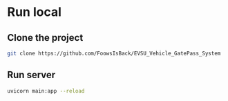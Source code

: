 # Run local

## Clone the project
```sh
git clone https://github.com/FoowsIsBack/EVSU_Vehicle_GatePass_System
```

## Run server
```sh
uvicorn main:app --reload
```
